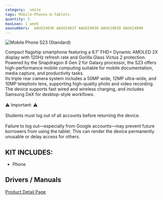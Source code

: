 ```yaml
---
category:  smile
tags: Mobile-Phones-&-Tablets
quantity: 5
maxLoan: 1 week
aaunumbers:  AAUX24036 AAUX24037 AAUX24038 AAUX24039 AAUX24040
---
```

![Mobile Phone S23 (Standard)](https://fdn2.gsmarena.com/vv/pics/samsung/samsung-galaxy-s23-5g-3.jpg)

Compact flagship smartphone featuring a 6.1" FHD+ Dynamic AMOLED 2X display with 120Hz refresh rate and Gorilla Glass Victus 2 protection.<br>Powered by the Snapdragon 8 Gen 2 for Galaxy processor, the S23 offers high-performance mobile computing suitable for mobile documentation, media capture, and productivity tasks.<br>Its triple rear camera system includes a 50MP wide, 12MP ultra-wide, and 10MP telephoto lens, supporting high-quality photo and video recording.<br>The device supports fast wired and wireless charging, and includes Samsung DeX for desktop-style workflows.<br><br>⚠️ Important: ⚠️<br><br>Students must log out of all accounts before returning the device.<br><br>Failure to log out—especially from Google accounts—may prevent future borrowers from using the tablet. This can render the device permanently unusable or delay access for others.
## KIT INCLUDES:
-  Phone

## Drivers / Manuals
[Product Detail Page](https://www.samsung.com/dk/support/model/SM-S911BLGGEUB/)



